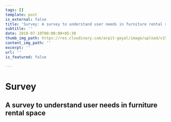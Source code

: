 ```yaml
---
tags: []
template: post
is_external: false
title: 'Survey: A survey to understand user needs in furniture rental space'
subtitle: ''
date: 2019-07-10T00:00:00+05:30
thumb_img_path: https://res.cloudinary.com/arpit-goyal/image/upload/v1562772588/2.jpg
content_img_path: ''
excerpt: ''
url: ''
is_featured: false

---
```

# Survey

## A survey to understand user needs in furniture rental space